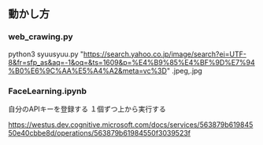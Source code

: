 ## 動かし方  
### web_crawing.py  
python3 syuusyuu.py "https://search.yahoo.co.jp/image/search?ei=UTF-8&fr=sfp_as&aq=-1&oq=&ts=1609&p=%E4%B9%85%E4%BF%9D%E7%94%B0%E6%9C%AA%E5%A4%A2&meta=vc%3D" .jpeg,.jpg

### FaceLearning.ipynb
自分のAPIキーを登録する
１個ずつ上から実行する

https://westus.dev.cognitive.microsoft.com/docs/services/563879b61984550e40cbbe8d/operations/563879b61984550f3039523f

